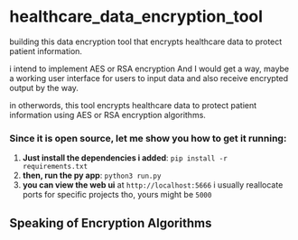 # healthcare_data_encryption_tool

building this data encryption tool that encrypts healthcare data to protect patient information.

i intend to implement AES or RSA encryption
And I would get a way, maybe a working user interface for users to input data and also receive encrypted output by the way.

in otherwords, this tool encrypts healthcare data to protect patient information using AES or RSA encryption algorithms.

### Since it is open source, let me show you how to get it running:

1. **Just install the dependencies i added**: `pip install -r requirements.txt`
2. **then, run the py app**: `python3 run.py`
3. **you can view the web ui** at `http://localhost:5666` i usually reallocate ports for specific projects tho, yours might be `5000`

## Speaking of Encryption Algorithms

